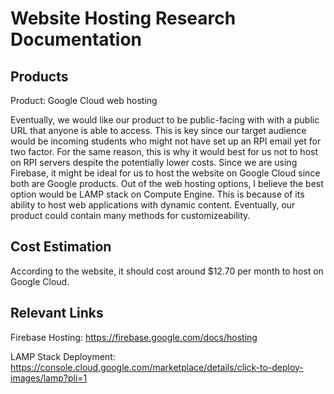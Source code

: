 # Website Hosting Research Documentation

## Products
Product: Google Cloud web hosting

Eventually, we would like our product to be public-facing with with a public URL that anyone is able to access.
This is key since our target audience would be incoming students who might not have set up an RPI email yet for two factor.
For the same reason, this is why it would best for us not to host on RPI servers despite the potentially lower costs.
Since we are using Firebase, it might be ideal for us to host the website on Google Cloud since both are Google products.
Out of the web hosting options, I believe the best option would be LAMP stack on Compute Engine.
This is because of its ability to host web applications with dynamic content.
Eventually, our product could contain many methods for customizeability.

## Cost Estimation
According to the website, it should cost around $12.70 per month to host on Google Cloud.

## Relevant Links
Firebase Hosting: https://firebase.google.com/docs/hosting

LAMP Stack Deployment: https://console.cloud.google.com/marketplace/details/click-to-deploy-images/lamp?pli=1
